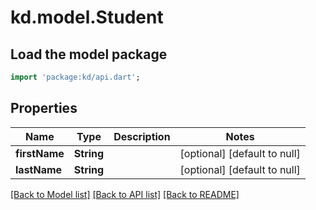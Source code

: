 # kd.model.Student

## Load the model package
```dart
import 'package:kd/api.dart';
```

## Properties
Name | Type | Description | Notes
------------ | ------------- | ------------- | -------------
**firstName** | **String** |  | [optional] [default to null]
**lastName** | **String** |  | [optional] [default to null]

[[Back to Model list]](../README.md#documentation-for-models) [[Back to API list]](../README.md#documentation-for-api-endpoints) [[Back to README]](../README.md)


